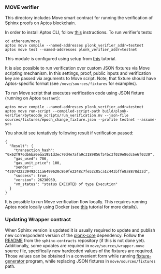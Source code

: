 ### MOVE verifier

This directory includes Move smart contract for running the verification of Sphinx proofs on Aptos blockchain.

In order to install Aptos CLI, follow [this](https://aptos.dev/en/build/cli) instructions. To run verifier's tests:

```
cd ethereum/move
aptos move compile --named-addresses plonk_verifier_addr=testnet
aptos move test --named-addresses plonk_verifier_addr=testnet
```

This module is configured using setup from [this](https://aptos.dev/en/build/guides/build-e2e-dapp/1-create-smart-contract) tutorial.

It is also possible to run verification over custom JSON fixtures via Move scripting mechanism. In this settings, proof, public inputs and
verification key are passed via arguments to Move script. Note, that fixture should have Aptos-specific format (see `/move/sources/fixtures` for
examples).

To run Move script that executes verification code using JSON fixture (running on Aptos `testnet`):

```
aptos move compile --named-addresses plonk_verifier_addr=testnet
aptos move run-script --compiled-script-path build/plonk-verifier/bytecode_scripts/run_verification.mv --json-file sources/fixtures/epoch_change_fixture.json --profile testnet --assume-yes
```

You should see tentatively following result if verification passed:

```
{
  "Result": {
    "transaction_hash": "0x62f976db6ba0eaa1951d3ec70d4e7afa9c3189856f54bc3f029e86dc6e6f0330",
    "gas_used": 786,
    "gas_unit_price": 100,
    "sender": "4207422239492c11a6499620c869fe2248c7fe52c05ca1c443bffe8a8878d32d",
    "success": true,
    "version": 26230959,
    "vm_status": "status EXECUTED of type Execution"
  }
}
```
It is possible to run Move verification flow locally. This requires running Aptos node locally using Docker (see [this](https://aptos.dev/en/build/cli/running-a-local-network) tutorial for more details).

### Updating Wrapper contract

When Sphinx version is updated it is usually required to update and publish new correspondent version of
the [plonk-core](https://github.com/argumentcomputer/sphinx-contracts/tree/main/move) dependency. Follow the [README](https://github.com/argumentcomputer/sphinx-contracts?tab=readme-ov-file#smart-contracts-for-sphinx)
from the `sphinx-contracts` repository (if this is not done yet). Additionally, some updates are required in `move/sources/wrapper.move` source file,
specifically new hardcoded values of the fixtures are required. Those values can be obtained in a convenient form while
running [fixture-generator](https://github.com/argumentcomputer/zk-light-clients/tree/dev/fixture-generator) program, while
replacing JSON fixtures in `move/sources/fixtures` path.
